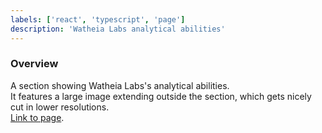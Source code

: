 ```yaml
---
labels: ['react', 'typescript', 'page']
description: 'Watheia Labs analytical abilities'
---
```


### Overview

A section showing Watheia Labs's analytical abilities.  
It features a large image extending outside the section, which gets nicely cut in lower resolutions.  
[Link to page](https://bit.cloud/enterprise).
